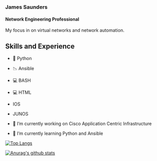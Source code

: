 ### James Saunders
#### Network Engineering Professional
My focus in on virtual networks and network automation.

## Skills and Experience
- 🐍 Python
- 📉 Ansible
- 💻 BASH
- 💻 HTML
- IOS
- JUNOS

- 🔭 I’m currently working on Cisco Application Centric Infrastructure
 
- 🌱 I’m currently learning Python and Ansible 


[![Top Langs](https://github-readme-stats.vercel.app/api/top-langs/?username=jpsaunders&theme=dark)](https://github.com/anuraghazra/github-readme-stats)

[![Anurag's github stats](https://github-readme-stats.vercel.app/api?username=jpsaunders&show_icons=true&theme=dark)](https://github.com/anuraghazra/github-readme-stats)


